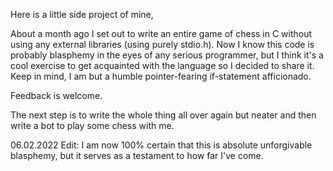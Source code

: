 Here is a little side project of mine,

About a month ago I set out to write an entire game of chess in C without using any external libraries (using purely stdio.h).
Now I know this code is probably blasphemy in the eyes of any serious programmer, but I think it's a cool exercise to get 
acquainted with the language so I decided to share it.
Keep in mind, I am but a humble pointer-fearing if-statement afficionado.

Feedback is welcome.

The next step is to write the whole thing all over again but neater and then write a bot to play some chess with me.

06.02.2022 Edit: I am now 100% certain that this is absolute unforgivable blasphemy, but it serves as a testament to how far I've come.
